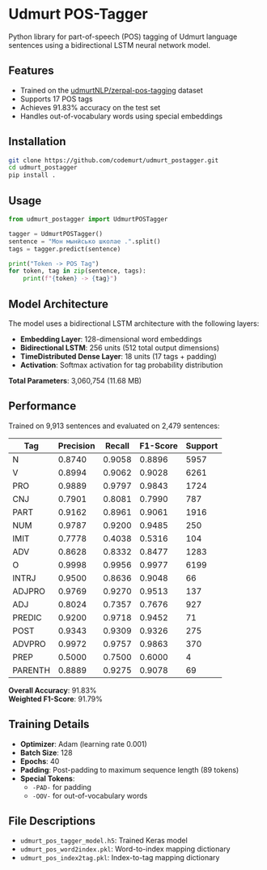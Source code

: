 # Udmurt POS-Tagger

Python library for part-of-speech (POS) tagging of Udmurt language sentences using a bidirectional LSTM neural network model.

## Features

- Trained on the [udmurtNLP/zerpal-pos-tagging](https://huggingface.co/datasets/udmurtNLP/zerpal-pos-tagging) dataset
- Supports 17 POS tags
- Achieves 91.83% accuracy on the test set
- Handles out-of-vocabulary words using special embeddings

## Installation

```bash
git clone https://github.com/codemurt/udmurt_postagger.git
cd udmurt_postagger
pip install .
```

## Usage

```py
from udmurt_postagger import UdmurtPOSTagger

tagger = UdmurtPOSTagger()
sentence = "Мон мынӥсько школае .".split()
tags = tagger.predict(sentence)

print("Token -> POS Tag")
for token, tag in zip(sentence, tags):
    print(f"{token} -> {tag}")
```

## Model Architecture

The model uses a bidirectional LSTM architecture with the following layers:
- **Embedding Layer**: 128-dimensional word embeddings
- **Bidirectional LSTM**: 256 units (512 total output dimensions)
- **TimeDistributed Dense Layer**: 18 units (17 tags + padding)
- **Activation**: Softmax activation for tag probability distribution

**Total Parameters**: 3,060,754 (11.68 MB)

## Performance

Trained on 9,913 sentences and evaluated on 2,479 sentences:

| Tag      | Precision | Recall | F1-Score | Support |
|----------|-----------|--------|----------|---------|
| N        | 0.8740    | 0.9058 | 0.8896   | 5957    |
| V        | 0.8994    | 0.9062 | 0.9028   | 6261    |
| PRO      | 0.9889    | 0.9797 | 0.9843   | 1724    |
| CNJ      | 0.7901    | 0.8081 | 0.7990   | 787     |
| PART     | 0.9162    | 0.8961 | 0.9061   | 1916    |
| NUM      | 0.9787    | 0.9200 | 0.9485   | 250     |
| IMIT     | 0.7778    | 0.4038 | 0.5316   | 104     |
| ADV      | 0.8628    | 0.8332 | 0.8477   | 1283    |
| O        | 0.9998    | 0.9956 | 0.9977   | 6199    |
| INTRJ    | 0.9500    | 0.8636 | 0.9048   | 66      |
| ADJPRO   | 0.9769    | 0.9270 | 0.9513   | 137     |
| ADJ      | 0.8024    | 0.7357 | 0.7676   | 927     |
| PREDIC   | 0.9200    | 0.9718 | 0.9452   | 71      |
| POST     | 0.9343    | 0.9309 | 0.9326   | 275     |
| ADVPRO   | 0.9972    | 0.9757 | 0.9863   | 370     |
| PREP     | 0.5000    | 0.7500 | 0.6000   | 4       |
| PARENTH  | 0.8889    | 0.9275 | 0.9078   | 69      |

**Overall Accuracy**: 91.83%  
**Weighted F1-Score**: 91.79%

## Training Details

- **Optimizer**: Adam (learning rate 0.001)
- **Batch Size**: 128
- **Epochs**: 40
- **Padding**: Post-padding to maximum sequence length (89 tokens)
- **Special Tokens**: 
  - `-PAD-` for padding
  - `-OOV-` for out-of-vocabulary words

## File Descriptions

- `udmurt_pos_tagger_model.h5`: Trained Keras model
- `udmurt_pos_word2index.pkl`: Word-to-index mapping dictionary
- `udmurt_pos_index2tag.pkl`: Index-to-tag mapping dictionary